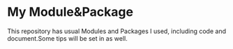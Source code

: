 # My Module&Package
This repository has usual Modules and Packages I used, including code and document.Some tips will be set in as well.
